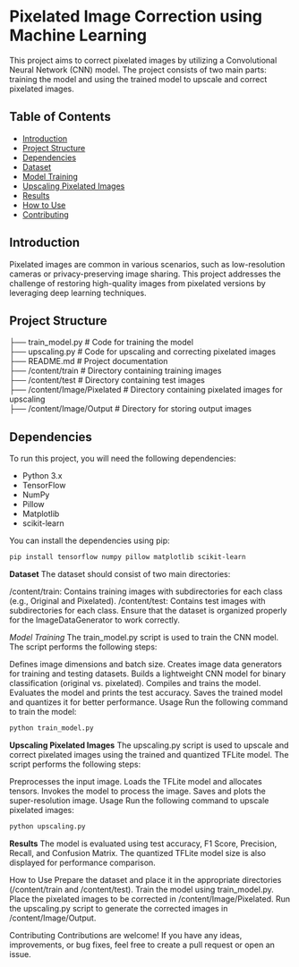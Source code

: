 # Pixelated Image Correction using Machine Learning

This project aims to correct pixelated images by utilizing a Convolutional Neural Network (CNN) model. The project consists of two main parts: training the model and using the trained model to upscale and correct pixelated images.

## Table of Contents
- [Introduction](#introduction)
- [Project Structure](#project-structure)
- [Dependencies](#dependencies)
- [Dataset](#dataset)
- [Model Training](#model-training)
- [Upscaling Pixelated Images](#upscaling-pixelated-images)
- [Results](#results)
- [How to Use](#how-to-use)
- [Contributing](#contributing)

## Introduction

Pixelated images are common in various scenarios, such as low-resolution cameras or privacy-preserving image sharing. This project addresses the challenge of restoring high-quality images from pixelated versions by leveraging deep learning techniques.

## Project Structure

├── train_model.py # Code for training the model<br>
├── upscaling.py # Code for upscaling and correcting pixelated images<br>
├── README.md # Project documentation<br>
├── /content/train # Directory containing training images<br>
├── /content/test # Directory containing test images<br>
├── /content/Image/Pixelated # Directory containing pixelated images for upscaling<br>
├── /content/Image/Output # Directory for storing output images<br>


## Dependencies

To run this project, you will need the following dependencies:

- Python 3.x
- TensorFlow
- NumPy
- Pillow
- Matplotlib
- scikit-learn

You can install the dependencies using pip:

```bash
pip install tensorflow numpy pillow matplotlib scikit-learn
```

**Dataset**
The dataset should consist of two main directories:

/content/train: Contains training images with subdirectories for each class (e.g., Original and Pixelated).
/content/test: Contains test images with subdirectories for each class.
Ensure that the dataset is organized properly for the ImageDataGenerator to work correctly.

*Model Training*
The train_model.py script is used to train the CNN model. The script performs the following steps:

Defines image dimensions and batch size.
Creates image data generators for training and testing datasets.
Builds a lightweight CNN model for binary classification (original vs. pixelated).
Compiles and trains the model.
Evaluates the model and prints the test accuracy.
Saves the trained model and quantizes it for better performance.
Usage
Run the following command to train the model:

```bash
python train_model.py
```
**Upscaling Pixelated Images**
The upscaling.py script is used to upscale and correct pixelated images using the trained and quantized TFLite model. The script performs the following steps:

Preprocesses the input image.
Loads the TFLite model and allocates tensors.
Invokes the model to process the image.
Saves and plots the super-resolution image.
Usage
Run the following command to upscale pixelated images:

```bash
python upscaling.py
```
**Results**
The model is evaluated using test accuracy, F1 Score, Precision, Recall, and Confusion Matrix. The quantized TFLite model size is also displayed for performance comparison.

How to Use
Prepare the dataset and place it in the appropriate directories (/content/train and /content/test).
Train the model using train_model.py.
Place the pixelated images to be corrected in /content/Image/Pixelated.
Run the upscaling.py script to generate the corrected images in /content/Image/Output.

Contributing
Contributions are welcome! If you have any ideas, improvements, or bug fixes, feel free to create a pull request or open an issue.


